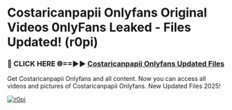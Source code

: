 # Costaricanpapii Onlyfans Original Videos 0nlyFans Leaked - Files Updated! (r0pi)

<h3>🔴 CLICK HERE 🌐==►► <a href="https://tinyurl.com/ehrbuxhb" rel="nofollow">Costaricanpapii Onlyfans Updated Files</a></h3>

Get Costaricanpapii Onlyfans and all content. Now you can access all videos and pictures of Costaricanpapii Onlyfans. New Updated Files 2025!

[![r0pi](https://i.imgur.com/lVYEuWS.gif)](https://tinyurl.com/ehrbuxhb)
